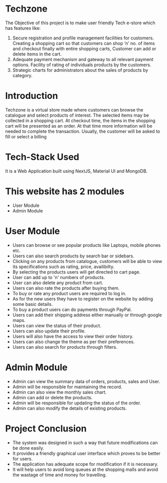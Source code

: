 # Techzone
The Objective of this project is to make user friendly Tech e-store which has features like: 

1. Secure registration and profile management facilities for customers.  Creating a shopping cart so that customers can shop ‘n’ no. of items and  checkout finally with entire shopping carts, Customer can add or delete  items in the cart.
2. Adequate payment mechanism and gateway to all relevant payment options.  Facility of rating of individuals products by the customers.
3. Strategic charts for administrators about the sales of products by category.


# Introduction 
Techzone is a virtual store made where customers can browse the  catalogue and select products of interest. The selected items may be  collected in a shopping cart. At checkout time, the items in the  shopping cart will be presented as an order. At that time more  information will be needed to complete the transaction. Usually, the  customer will be asked to fill or select a billing

# Tech-Stack Used
It is a Web Application built using NextJS, Material UI and MongoDB. 

# This website has 2 modules 
- User Module
- Admin Module

# User Module 
- Users can browse or see popular	products  like Laptops, mobile phones etc.
- Users can also search products by search bar  or sidebars.
- Clicking on any products from catalogue, customers	will be able to view	its  specifications such as rating, price, availibilty.
- By selecting the products users will get directed to cart page.
- User can add up to 'n' numbers of products.  
- User can also delete any product from cart.
- Users can also rate the products after buying them.
- To buy or rate any product users are required to log in.
- As for the new users they have to register on  the website by adding some basic details.
- To buy a product users can do payments through PayPal.
- Users can add their shipping address either  manually or through google maps.
- Users can view the status of their product.
- Users can also update their profile.
- Users will also have the access to view their order history.
- Users can also change the theme as per their preferences.
- Users can also search for products through filters.

# Admin Module
- Admin can view the summary data of orders, products, sales and User.
- Admin will be responsible for maintaining the record.
- Admin can also view the monthly sales chart.
- Admin can add or delete the products.
- Admin will be responsible for updating the status of the order.
- Admin can also modify the details of existing products.


# Project Conclusion
- The system was designed in such a way that future modifications can be done easily.
- It provides a friendly graphical user interface which proves to be better for users.
- The application has adequate scope for modification if it is necessary.
- It will help users to avoid long queues at the shopping malls  and avoid the wastage of time and money for travelling.





